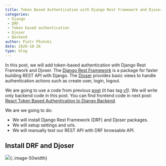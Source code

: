 ```yaml
---
title: Token Based Authentication with Django Rest Framework and Djoser
categories: 
 - Django
 - DRF
 - Token based authentication
 - Djoser
 - Backend
author: Piotr Płoński
date: 2020-10-26
type: blog
---
```


In this post, we will add token-based authentication with Django Rest Framework and Djoser. The [Django Rest Framework](https://www.django-rest-framework.org/) is a package for faster building REST API with Django. The [Djoser](https://djoser.readthedocs.io) provides basic views to handle authentication actions such as create user, login, logout.

We are going to use a code from previous [post](/blog/django-react-boilerplate-saas) (it has tag [v1](https://github.com/saasitive/django-react-boilerplate/tree/v1)). We will write only backend code in this post. You can find frontend code in next post: [React Token Based Authentication to Django Backend](/blog/react-token-based-authentication-django).


We are we going to do:

- We will install Django Rest Framework (DRF) and Djoser packages.
- We will setup settings and urls.
- We will manually test our REST API with DRF browsable API.

## Install DRF and Djoser






![](login_diagram.png){:.image-50width}

<!--[![Create code repository in GitHub for your project](new_repository.png){:.image-border}](new_repository.png)-->